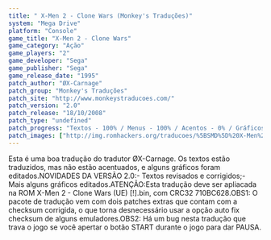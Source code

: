 ```yaml
---
title: " X-Men 2 - Clone Wars (Monkey's Traduções)"
system: "Mega Drive"
platform: "Console"
game_title: "X-Men 2 - Clone Wars"
game_category: "Ação"
game_players: "2"
game_developer: "Sega"
game_publisher: "Sega"
game_release_date: "1995"
patch_author: "ØX-Carnage"
patch_group: "Monkey's Traduções"
patch_site: "http://www.monkeystraducoes.com/"
patch_version: "2.0"
patch_release: "18/10/2008"
patch_type: "undefined"
patch_progress: "Textos - 100% / Menus - 100% / Acentos - 0% / Gráficos - 10%"
patch_images: ["http://img.romhackers.org/traducoes/%5BSMD%5D%20X-Men%202%20-%20Clone%20Wars%20-%20Monkey's%20Tradu%C3%A7%C3%B5es%20-%201.png","http://img.romhackers.org/traducoes/%5BSMD%5D%20X-Men%202%20-%20Clone%20Wars%20-%20Monkey's%20Tradu%C3%A7%C3%B5es%20-%202.png","http://img.romhackers.org/traducoes/%5BSMD%5D%20X-Men%202%20-%20Clone%20Wars%20-%20Monkey's%20Tradu%C3%A7%C3%B5es%20-%203.png"]
---
```

Esta é uma boa tradução do tradutor ØX-Carnage. Os textos estão traduzidos, mas não estão acentuados, e alguns gráficos foram editados.NOVIDADES DA VERSÃO 2.0:- Textos revisados e corrigidos;- Mais alguns gráficos editados.ATENÇÃO:Esta tradução deve ser apliacada na ROM X-Men 2 - Clone Wars (UE) [!].bin, com CRC32 710BC628.OBS1: O pacote de tradução vem com dois patches extras que contam com a checksum corrigida, o que torna desnecessário usar a opção auto fix checksum de alguns emuladores.OBS2: Há um bug nesta tradução que trava o jogo se você apertar o botão START durante o jogo para dar PAUSA.